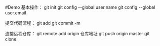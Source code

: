 #Demo
基本操作：
git init
git config --global user.name
git config --global user.email

提交代码流程：
git add
git commit -m

连接远程仓库：
git remote add origin 仓库地址
git push origin master
git clone
